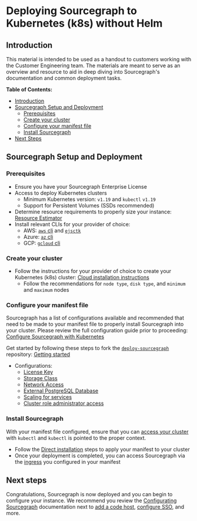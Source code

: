 # Deploying Sourcegraph to Kubernetes (k8s) without Helm

## Introduction
This material is intended to be used as a handout to customers working with the Customer Engineering team. The materials are meant to serve as an overview and resource to aid in deep diving into Sourcegraph's documentation and common deployment tasks.

**Table of Contents:**

- [Introduction](#introduction)
- [Sourcegraph Setup and Deployment](#sourcegraph-setup-and-deployment)
	- [Prerequisites](#prerequisites)
  - [Create your cluster](#create-your-cluster)
  - [Configure your manifest file](#configure-your-manifest-file)
  - [Install Sourcegraph](#install-sourcegraph)
- [Next Steps](#next-steps)

## Sourcegraph Setup and Deployment

### Prerequisites
- Ensure you have your Sourcegraph Enterprise License
- Access to deploy Kubernetes clusters
  - Minimum Kubernetes version: `v1.19` and `kubectl` `v1.19`
  - Support for Persistent Volumes (SSDs recommended)
- Determine resource requirements to properly size your instance: [Resource Estimator](https://docs.sourcegraph.com/admin/deploy/resource_estimator)
- Install relevant CLIs for your provider of choice:
  - AWS: [`aws` cli](https://docs.aws.amazon.com/cli/latest/userguide/getting-started-install.html) and [`ejsctk`](https://eksctl.io/introduction/#installation)
  - Azure: [`az` cli](https://docs.microsoft.com/en-us/cli/azure/install-azure-cli?view=azure-cli-latest)
  - GCP: [`gcloud` cli](https://cloud.google.com/sdk/gcloud)

### Create your cluster
- Follow the instructions for your provider of choice to create your Kubernetes (k8s) cluster: [Cloud installation instructions](https://docs.sourcegraph.com/admin/deploy/kubernetes#cloud-installation)
  - Follow the recommendations for `node type`, `disk type`, and `minimum` and `maximum` nodes

### Configure your manifest file
Sourcegraph has a list of configurations available and recommended that need to be made to your manifest file to properly install Sourcegraph into your cluster. Please review the full configuration guide prior to proceeding: [Configure Sourcegraph with Kubernetes](https://docs.sourcegraph.com/admin/deploy/kubernetes/configure)

Get started by following these steps to fork the [`deploy-sourcegraph`](https://github.com/sourcegraph/deploy-sourcegraph) repository: [Getting started](https://docs.sourcegraph.com/admin/deploy/kubernetes/configure#getting-started)

- Configurations:
  - [License Key](https://docs.sourcegraph.com/admin/deploy/kubernetes/configure#add-license-key)
  - [Storage Class](https://docs.sourcegraph.com/admin/deploy/kubernetes/configure#configure-a-storage-class)
  - [Network Access](https://docs.sourcegraph.com/admin/deploy/kubernetes/configure#configure-network-access)
  - [External PostgreSQL Database](https://docs.sourcegraph.com/admin/deploy/kubernetes/configure#sourcegraph-databases)
  - [Scaling for services](https://docs.sourcegraph.com/admin/deploy/kubernetes/scale#tuning-replica-counts-for-horizontal-scalability)
  - [Cluster role administrator access](https://kubernetes.io/docs/reference/access-authn-authz/rbac/)

### Install Sourcegraph
With your manifest file configured, ensure that you can [access your cluster](https://kubernetes.io/docs/tasks/access-application-cluster/access-cluster/) with `kubectl` and `kubectl` is pointed to the proper context.

- Follow the [Direct installation](https://docs.sourcegraph.com/admin/deploy/kubernetes#direct-installation) steps to apply your manifest to your cluster
- Once your deployment is completed, you can access Sourcegraph via the [ingress](https://docs.sourcegraph.com/admin/deploy/kubernetes/configure#ingress-controller-recommended) you configured in your manifest

## Next steps
Congratulations, Sourcegraph is now deployed and you can begin to configure your instance. We recommend you review the [Configurating Sourcegraph](https://docs.sourcegraph.com/admin/config) documentation next to [add a code host](https://docs.sourcegraph.com/admin/external_service), [configure SSO](https://docs.sourcegraph.com/admin/auth), and more.
